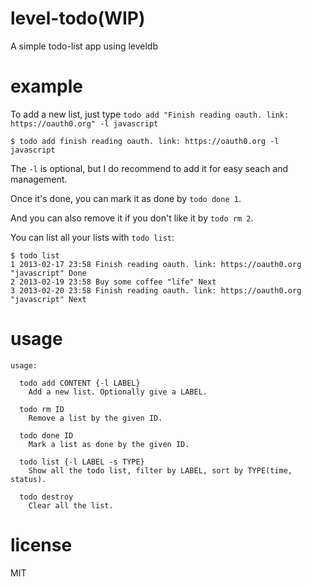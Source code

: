 # level-todo(WIP)

A simple todo-list app using leveldb

# example

To add a new list, just type `todo add "Finish reading oauth. link: https://oauth0.org" -l javascript`

```
$ todo add finish reading oauth. link: https://oauth0.org -l javascript
```

The `-l` is optional, but I do recommend to add it for easy seach and management.

Once it's done, you can mark it as done by `todo done 1`.

And you can also remove it if you don't like it by `todo rm 2`.

You can list all your lists with `todo list`:

```
$ todo list
1 2013-02-17 23:58 Finish reading oauth. link: https://oauth0.org "javascript" Done
2 2013-02-19 23:58 Buy some coffee "life" Next
3 2013-02-20 23:58 Finish reading oauth. link: https://oauth0.org "javascript" Next
```

# usage

```
usage:

  todo add CONTENT {-l LABEL}
    Add a new list. Optionally give a LABEL.

  todo rm ID
    Remove a list by the given ID.

  todo done ID
    Mark a list as done by the given ID.

  todo list {-l LABEL -s TYPE}
    Show all the todo list, filter by LABEL, sort by TYPE(time, status).

  todo destroy
    Clear all the list.
```

# license

MIT

